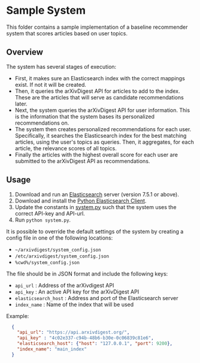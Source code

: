 # Sample System

This folder contains a sample implementation of a baseline recommender system that scores articles based on user topics.


## Overview

The system has several stages of execution:
  * First, it makes sure an Elasticsearch index with the correct mappings exist.  If not it will be created.
  * Then, it queries the arXivDigest API for articles to add to the index.  These are the articles that will serve as candidate recommendations later.
  * Next, the system queries the arXivDigest API for user information.  This is the information that the system bases its personalized recommendations on.
  * The system then creates personalized recommendations for each user.  Specifically, it searches the Elasticsearch index for the best matching articles, using the user's topics as queries.  Then, it aggregates, for each article, the relevance scores of all topics.
  * Finally the articles with the highest overall score for each user are submitted to the arXivDigest API as recommendations.


## Usage

  1. Download and run an [Elasticsearch](https://www.elastic.co/downloads/elasticsearch) server (version 7.5.1 or above).
  2. Download and install the [Python Elasticsearch Client](https://elasticsearch-py.readthedocs.io/en/master/).
  3. Update the constants in [system.py](sample/system.py) such that the system uses the correct API-key and API-url.
  4. Run `python system.py`.

 It is possible to override the default settings of the system by creating a config file in one of the following locations:
   * `~/arxivdigest/system_config.json`
   * `/etc/arxivdigest/system_config.json`
   * `%cwd%/system_config.json`
 
The file should be in JSON format and include the following keys:   
   * `api_url` : Address of the arXivdigest API 
   * `api_key` : An active API key for the arXivDigest API
   * `elasticsearch_host` : Address and port of the Elasticsearch server
   * `index_name` : Name of the index that will be used

Example:

```json
  {
    "api_url": "https://api.arxivdigest.org/",
    "api_key" : "4c02e337-c94b-48b6-b30e-0c06839c81e6",
    "elasticsearch_host": {"host": "127.0.0.1", "port": 9200},
    "index_name": "main_index"
  }
```

